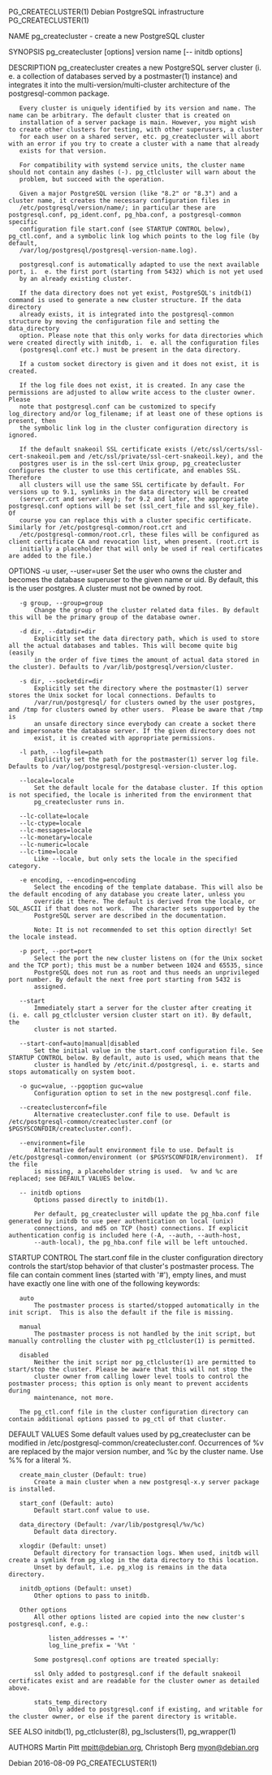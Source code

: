 PG_CREATECLUSTER(1)                                      Debian PostgreSQL infrastructure                                      PG_CREATECLUSTER(1)

NAME
       pg_createcluster - create a new PostgreSQL cluster

SYNOPSIS
       pg_createcluster [options] version name [-- initdb options]

DESCRIPTION
       pg_createcluster creates a new PostgreSQL server cluster (i. e. a collection of databases served by a postmaster(1) instance) and
       integrates it into the multi-version/multi-cluster architecture of the postgresql-common package.

       Every cluster is uniquely identified by its version and name. The name can be arbitrary. The default cluster that is created on
       installation of a server package is main. However, you might wish to create other clusters for testing, with other superusers, a cluster
       for each user on a shared server, etc. pg_createcluster will abort with an error if you try to create a cluster with a name that already
       exists for that version.

       For compatibility with systemd service units, the cluster name should not contain any dashes (-). pg_ctlcluster will warn about the
       problem, but succeed with the operation.

       Given a major PostgreSQL version (like "8.2" or "8.3") and a cluster name, it creates the necessary configuration files in
       /etc/postgresql/version/name/; in particular these are postgresql.conf, pg_ident.conf, pg_hba.conf, a postgresql-common specific
       configuration file start.conf (see STARTUP CONTROL below), pg_ctl.conf, and a symbolic link log which points to the log file (by default,
       /var/log/postgresql/postgresql-version-name.log).

       postgresql.conf is automatically adapted to use the next available port, i.  e. the first port (starting from 5432) which is not yet used
       by an already existing cluster.

       If the data directory does not yet exist, PostgreSQL's initdb(1) command is used to generate a new cluster structure. If the data directory
       already exists, it is integrated into the postgresql-common structure by moving the configuration file and setting the data_directory
       option. Please note that this only works for data directories which were created directly with initdb, i.  e. all the configuration files
       (postgresql.conf etc.) must be present in the data directory.

       If a custom socket directory is given and it does not exist, it is created.

       If the log file does not exist, it is created. In any case the permissions are adjusted to allow write access to the cluster owner. Please
       note that postgresql.conf can be customized to specify log_directory and/or log_filename; if at least one of these options is present, then
       the symbolic link log in the cluster configuration directory is ignored.

       If the default snakeoil SSL certificate exists (/etc/ssl/certs/ssl-cert-snakeoil.pem and /etc/ssl/private/ssl-cert-snakeoil.key), and the
       postgres user is in the ssl-cert Unix group, pg_createcluster configures the cluster to use this certificate, and enables SSL. Therefore
       all clusters will use the same SSL certificate by default. For versions up to 9.1, symlinks in the data directory will be created
       (server.crt and server.key); for 9.2 and later, the appropriate postgresql.conf options will be set (ssl_cert_file and ssl_key_file). Of
       course you can replace this with a cluster specific certificate. Similarly for /etc/postgresql-common/root.crt and
       /etc/postgresql-common/root.crl, these files will be configured as client certificate CA and revocation list, when present. (root.crt is
       initially a placeholder that will only be used if real certificates are added to the file.)

OPTIONS
       -u user, --user=user
           Set the user who owns the cluster and becomes the database superuser to the given name or uid.  By default, this is the user postgres.
           A cluster must not be owned by root.

       -g group, --group=group
           Change the group of the cluster related data files. By default this will be the primary group of the database owner.

       -d dir, --datadir=dir
           Explicitly set the data directory path, which is used to store all the actual databases and tables. This will become quite big (easily
           in the order of five times the amount of actual data stored in the cluster). Defaults to /var/lib/postgresql/version/cluster.

       -s dir, --socketdir=dir
           Explicitly set the directory where the postmaster(1) server stores the Unix socket for local connections. Defaults to
           /var/run/postgresql/ for clusters owned by the user postgres, and /tmp for clusters owned by other users.  Please be aware that /tmp is
           an unsafe directory since everybody can create a socket there and impersonate the database server. If the given directory does not
           exist, it is created with appropriate permissions.

       -l path, --logfile=path
           Explicitly set the path for the postmaster(1) server log file. Defaults to /var/log/postgresql/postgresql-version-cluster.log.

       --locale=locale
           Set the default locale for the database cluster. If this option is not specified, the locale is inherited from the environment that
           pg_createcluster runs in.

       --lc-collate=locale
       --lc-ctype=locale
       --lc-messages=locale
       --lc-monetary=locale
       --lc-numeric=locale
       --lc-time=locale
           Like --locale, but only sets the locale in the specified category.

       -e encoding, --encoding=encoding
           Select the encoding of the template database. This will also be the default encoding of any database you create later, unless you
           override it there. The default is derived from the locale, or SQL_ASCII if that does not work.  The character sets supported by the
           PostgreSQL server are described in the documentation.

           Note: It is not recommended to set this option directly! Set the locale instead.

       -p port, --port=port
           Select the port the new cluster listens on (for the Unix socket and the TCP port); this must be a number between 1024 and 65535, since
           PostgreSQL does not run as root and thus needs an unprivileged port number. By default the next free port starting from 5432 is
           assigned.

       --start
           Immediately start a server for the cluster after creating it (i. e. call pg_ctlcluster version cluster start on it). By default, the
           cluster is not started.

       --start-conf=auto|manual|disabled
           Set the initial value in the start.conf configuration file. See STARTUP CONTROL below. By default, auto is used, which means that the
           cluster is handled by /etc/init.d/postgresql, i. e. starts and stops automatically on system boot.

       -o guc=value, --pgoption guc=value
           Configuration option to set in the new postgresql.conf file.

       --createclusterconf=file
           Alternative createcluster.conf file to use. Default is /etc/postgresql-common/createcluster.conf (or $PGSYSCONFDIR/createcluster.conf).

       --environment=file
           Alternative default environment file to use. Default is /etc/postgresql-common/environment (or $PGSYSCONFDIR/environment).  If the file
           is missing, a placeholder string is used.  %v and %c are replaced; see DEFAULT VALUES below.

       -- initdb options
           Options passed directly to initdb(1).

           Per default, pg_createcluster will update the pg_hba.conf file generated by initdb to use peer authentication on local (unix)
           connections, and md5 on TCP (host) connections. If explicit authentication config is included here (-A, --auth, --auth-host,
           --auth-local), the pg_hba.conf file will be left untouched.

STARTUP CONTROL
       The start.conf file in the cluster configuration directory controls the start/stop behavior of that cluster's postmaster process. The file
       can contain comment lines (started with '#'), empty lines, and must have exactly one line with one of the following keywords:

       auto
           The postmaster process is started/stopped automatically in the init script.  This is also the default if the file is missing.

       manual
           The postmaster process is not handled by the init script, but manually controlling the cluster with pg_ctlcluster(1) is permitted.

       disabled
           Neither the init script nor pg_ctlcluster(1) are permitted to start/stop the cluster. Please be aware that this will not stop the
           cluster owner from calling lower level tools to control the postmaster process; this option is only meant to prevent accidents during
           maintenance, not more.

       The pg_ctl.conf file in the cluster configuration directory can contain additional options passed to pg_ctl of that cluster.

DEFAULT VALUES
       Some default values used by pg_createcluster can be modified in /etc/postgresql-common/createcluster.conf. Occurrences of %v are replaced
       by the major version number, and %c by the cluster name. Use %% for a literal %.

       create_main_cluster (Default: true)
           Create a main cluster when a new postgresql-x.y server package is installed.

       start_conf (Default: auto)
           Default start.conf value to use.

       data_directory (Default: /var/lib/postgresql/%v/%c)
           Default data directory.

       xlogdir (Default: unset)
           Default directory for transaction logs. When used, initdb will create a symlink from pg_xlog in the data directory to this location.
           Unset by default, i.e. pg_xlog is remains in the data directory.

       initdb_options (Default: unset)
           Other options to pass to initdb.

       Other options
           All other options listed are copied into the new cluster's postgresql.conf, e.g.:

               listen_addresses = '*'
               log_line_prefix = '%%t '

           Some postgresql.conf options are treated specially:

           ssl Only added to postgresql.conf if the default snakeoil certificates exist and are readable for the cluster owner as detailed above.

           stats_temp_directory
               Only added to postgresql.conf if existing, and writable for the cluster owner, or else if the parent directory is writable.

SEE ALSO
       initdb(1), pg_ctlcluster(8), pg_lsclusters(1), pg_wrapper(1)

AUTHORS
       Martin Pitt <mpitt@debian.org>, Christoph Berg <myon@debian.org>

Debian                                                              2016-08-09                                                 PG_CREATECLUSTER(1)
